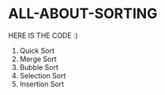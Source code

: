 # ALL-ABOUT-SORTING
HERE IS THE CODE :)

1. Quick Sort 
2. Merge Sort
3. Bubble Sort
4. Selection Sort
5. Insertion Sort
